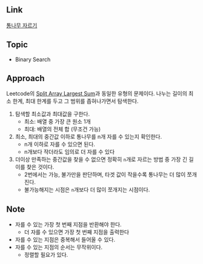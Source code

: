 ## Link
[통나무 자르기](https://www.acmicpc.net/problem/1114)

## Topic
- Binary Search

## Approach
Leetcode의 [Split Array Largest Sum](https://leetcode.com/problems/split-array-largest-sum/description/)과 동일한 유형의 문제이다. 나누는 길이의 최소 한계, 최대 한계를 두고 그 범위를 좁혀나가면서 탐색한다.

1. 탐색할 최소값과 최대값을 구한다.
    - 최소: 배열 중 가장 큰 원소 1개
    - 최대: 배열의 전체 합 (무조건 가능)
2. 최소, 최대의 중간값 이하로 통나무를 n개 자를 수 있는지 확인한다.
    - n개 이하로 자를 수 있으면 된다.
    - n개보다 작더라도 임의로 더 자를 수 있다
3. 더이상 만족하는 중간값을 찾을 수 없으면 정확히 `n`개로 자르는 방법 중 가장 긴 길이를 찾은 것이다.
    - 2번에서는 가능, 불가만을 판단하며, 타겟 값이 작을수록 통나무는 더 많이 쪼개진다.
    - 불가능해지는 시점은 `n`개보다 더 많이 쪼개지는 시점이다.

## Note
- 자를 수 있는 가장 첫 번째 지점을 반환해야 한다.
    - 더 자를 수 있으면 가장 첫 번째 지점을 출력한다
- 자를 수 있는 지점은 중복해서 들어올 수 있다.
- 자를 수 있는 지점의 순서는 무작위이다.
    - 정렬할 필요가 있다.